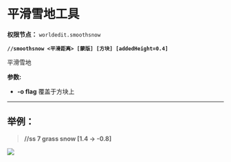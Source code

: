 
# **平滑雪地工具**

**权限节点：** `worldedit.smoothsnow`

**`//smoothsnow <平滑距离> [蒙版] [方块] [addedHeight=0.4]`**

平滑雪地


**参数:**

* **-o flag** 覆盖于方块上

***

## **举例：**

> **//ss 7 grass snow [1.4 -> -0.8]**

![](https://hanamizucloud.oss-cn-beijing.aliyuncs.com/img/H1QNVgS.gif)